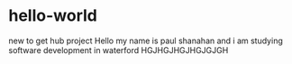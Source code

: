 # hello-world
new to get hub project
Hello my name is paul shanahan and i am studying software development in waterford
HGJHGJHGJHGJGJGH
